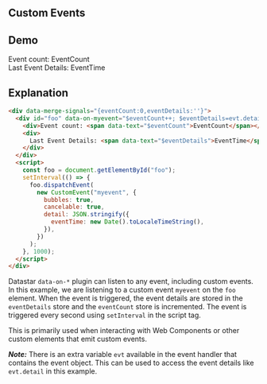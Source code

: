 ## Custom Events

## Demo

<div data-merge-signals="{eventCount:0,eventDetails:''}">
     <div id="foo" data-on-myevent="$eventDetails=evt.detail;$eventCount++">
          <div>Event count: <span data-text="$eventCount">EventCount</span></div>
          <div>Last Event Details: <span data-text="$eventDetails">EventTime</span></div>
     </div>
     <script>
          const foo = document.getElementById('foo');
          setInterval(() => {
               foo.dispatchEvent(new CustomEvent('myevent', {
                    bubbles: true,
                    cancelable: true,
                    detail: JSON.stringify({ eventTime: new Date().toLocaleTimeString() })
               }));
          }, 1000);
     </script>
</div>

## Explanation

```html
<div data-merge-signals="{eventCount:0,eventDetails:''}">
  <div id="foo" data-on-myevent="$eventCount++; $eventDetails=evt.detail">
    <div>Event count: <span data-text="$eventCount">EventCount</span></div>
    <div>
      Last Event Details: <span data-text="$eventDetails">EventTime</span>
    </div>
  </div>
  <script>
    const foo = document.getElementById("foo");
    setInterval(() => {
      foo.dispatchEvent(
        new CustomEvent("myevent", {
          bubbles: true,
          cancelable: true,
          detail: JSON.stringify({
            eventTime: new Date().toLocaleTimeString(),
          }),
        })
      );
    }, 1000);
  </script>
</div>
```

Datastar `data-on-*` plugin can listen to any event, including custom events. In this example, we are listening to a custom event `myevent` on the `foo` element. When the event is triggered, the event details are stored in the `eventDetails` store and the `eventCount` store is incremented. The event is triggered every second using `setInterval` in the script tag.

This is primarily used when interacting with Web Components or other custom elements that emit custom events.

**_Note:_** There is an extra variable `evt` available in the event handler that contains the event object. This can be used to access the event details like `evt.detail` in this example.
